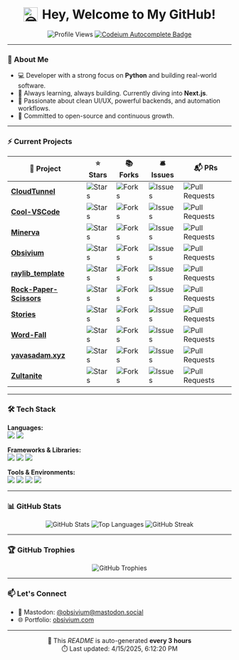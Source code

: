 <h1 align="center" style="display:flex; align-items:center; justify-content:center;">
  <img src="https://fonts.gstatic.com/s/e/notoemoji/latest/1f60e/512.gif" alt="😎" width="32" height="32" style="margin-right:10px;">
  Hey, Welcome to My GitHub!
</h1>

<p align="center">
  <img src="https://komarev.com/ghpvc/?username=obsivium&color=blue" alt="Profile Views"/>
  <a href="https://codeium.com/profile/obsivium">
    <img src="https://codeium.com/badges/user/obsivium/autocomplete" alt="Codeium Autocomplete Badge"/>
  </a>
</p>

---

### 👋 About Me
- 💻 Developer with a strong focus on **Python** and building real-world software.
- 🚀 Always learning, always building. Currently diving into **Next.js**.
- 🎨 Passionate about clean UI/UX, powerful backends, and automation workflows.
- 🧠 Committed to open-source and continuous growth.

---

### ⚡ Current Projects
<table>
  <thead align="center">
    <tr>
      <th>🎁 Project</th>
      <th>⭐ Stars</th>
      <th>📚 Forks</th>
      <th>🛎 Issues</th>
      <th>📬 PRs</th>
    </tr>
  </thead>
  <tbody>
    
  <tr>
    <td><a href="https://github.com/Obsivium/CloudTunnel"><b>CloudTunnel</b></a></td>
    <td><img alt="Stars" src="https://img.shields.io/github/stars/Obsivium/CloudTunnel?style=flat-square&labelColor=343b41"/></td>
    <td><img alt="Forks" src="https://img.shields.io/github/forks/Obsivium/CloudTunnel?style=flat-square&labelColor=343b41"/></td>
    <td><img alt="Issues" src="https://img.shields.io/github/issues/Obsivium/CloudTunnel?style=flat-square&labelColor=343b41"/></td>
    <td><img alt="Pull Requests" src="https://img.shields.io/github/issues-pr/Obsivium/CloudTunnel?style=flat-square&labelColor=343b41"/></td>
    </tr>

  <tr>
    <td><a href="https://github.com/Obsivium/Cool-VSCode"><b>Cool-VSCode</b></a></td>
    <td><img alt="Stars" src="https://img.shields.io/github/stars/Obsivium/Cool-VSCode?style=flat-square&labelColor=343b41"/></td>
    <td><img alt="Forks" src="https://img.shields.io/github/forks/Obsivium/Cool-VSCode?style=flat-square&labelColor=343b41"/></td>
    <td><img alt="Issues" src="https://img.shields.io/github/issues/Obsivium/Cool-VSCode?style=flat-square&labelColor=343b41"/></td>
    <td><img alt="Pull Requests" src="https://img.shields.io/github/issues-pr/Obsivium/Cool-VSCode?style=flat-square&labelColor=343b41"/></td>
    </tr>

  <tr>
    <td><a href="https://github.com/Obsivium/Minerva"><b>Minerva</b></a></td>
    <td><img alt="Stars" src="https://img.shields.io/github/stars/Obsivium/Minerva?style=flat-square&labelColor=343b41"/></td>
    <td><img alt="Forks" src="https://img.shields.io/github/forks/Obsivium/Minerva?style=flat-square&labelColor=343b41"/></td>
    <td><img alt="Issues" src="https://img.shields.io/github/issues/Obsivium/Minerva?style=flat-square&labelColor=343b41"/></td>
    <td><img alt="Pull Requests" src="https://img.shields.io/github/issues-pr/Obsivium/Minerva?style=flat-square&labelColor=343b41"/></td>
    </tr>

  <tr>
    <td><a href="https://github.com/Obsivium/Obsivium"><b>Obsivium</b></a></td>
    <td><img alt="Stars" src="https://img.shields.io/github/stars/Obsivium/Obsivium?style=flat-square&labelColor=343b41"/></td>
    <td><img alt="Forks" src="https://img.shields.io/github/forks/Obsivium/Obsivium?style=flat-square&labelColor=343b41"/></td>
    <td><img alt="Issues" src="https://img.shields.io/github/issues/Obsivium/Obsivium?style=flat-square&labelColor=343b41"/></td>
    <td><img alt="Pull Requests" src="https://img.shields.io/github/issues-pr/Obsivium/Obsivium?style=flat-square&labelColor=343b41"/></td>
    </tr>

  <tr>
    <td><a href="https://github.com/Obsivium/raylib_template"><b>raylib_template</b></a></td>
    <td><img alt="Stars" src="https://img.shields.io/github/stars/Obsivium/raylib_template?style=flat-square&labelColor=343b41"/></td>
    <td><img alt="Forks" src="https://img.shields.io/github/forks/Obsivium/raylib_template?style=flat-square&labelColor=343b41"/></td>
    <td><img alt="Issues" src="https://img.shields.io/github/issues/Obsivium/raylib_template?style=flat-square&labelColor=343b41"/></td>
    <td><img alt="Pull Requests" src="https://img.shields.io/github/issues-pr/Obsivium/raylib_template?style=flat-square&labelColor=343b41"/></td>
    </tr>

  <tr>
    <td><a href="https://github.com/Obsivium/Rock-Paper-Scissors"><b>Rock-Paper-Scissors</b></a></td>
    <td><img alt="Stars" src="https://img.shields.io/github/stars/Obsivium/Rock-Paper-Scissors?style=flat-square&labelColor=343b41"/></td>
    <td><img alt="Forks" src="https://img.shields.io/github/forks/Obsivium/Rock-Paper-Scissors?style=flat-square&labelColor=343b41"/></td>
    <td><img alt="Issues" src="https://img.shields.io/github/issues/Obsivium/Rock-Paper-Scissors?style=flat-square&labelColor=343b41"/></td>
    <td><img alt="Pull Requests" src="https://img.shields.io/github/issues-pr/Obsivium/Rock-Paper-Scissors?style=flat-square&labelColor=343b41"/></td>
    </tr>

  <tr>
    <td><a href="https://github.com/Obsivium/Stories"><b>Stories</b></a></td>
    <td><img alt="Stars" src="https://img.shields.io/github/stars/Obsivium/Stories?style=flat-square&labelColor=343b41"/></td>
    <td><img alt="Forks" src="https://img.shields.io/github/forks/Obsivium/Stories?style=flat-square&labelColor=343b41"/></td>
    <td><img alt="Issues" src="https://img.shields.io/github/issues/Obsivium/Stories?style=flat-square&labelColor=343b41"/></td>
    <td><img alt="Pull Requests" src="https://img.shields.io/github/issues-pr/Obsivium/Stories?style=flat-square&labelColor=343b41"/></td>
    </tr>

  <tr>
    <td><a href="https://github.com/Obsivium/Word-Fall"><b>Word-Fall</b></a></td>
    <td><img alt="Stars" src="https://img.shields.io/github/stars/Obsivium/Word-Fall?style=flat-square&labelColor=343b41"/></td>
    <td><img alt="Forks" src="https://img.shields.io/github/forks/Obsivium/Word-Fall?style=flat-square&labelColor=343b41"/></td>
    <td><img alt="Issues" src="https://img.shields.io/github/issues/Obsivium/Word-Fall?style=flat-square&labelColor=343b41"/></td>
    <td><img alt="Pull Requests" src="https://img.shields.io/github/issues-pr/Obsivium/Word-Fall?style=flat-square&labelColor=343b41"/></td>
    </tr>

  <tr>
    <td><a href="https://github.com/Obsivium/yavasadam.xyz"><b>yavasadam.xyz</b></a></td>
    <td><img alt="Stars" src="https://img.shields.io/github/stars/Obsivium/yavasadam.xyz?style=flat-square&labelColor=343b41"/></td>
    <td><img alt="Forks" src="https://img.shields.io/github/forks/Obsivium/yavasadam.xyz?style=flat-square&labelColor=343b41"/></td>
    <td><img alt="Issues" src="https://img.shields.io/github/issues/Obsivium/yavasadam.xyz?style=flat-square&labelColor=343b41"/></td>
    <td><img alt="Pull Requests" src="https://img.shields.io/github/issues-pr/Obsivium/yavasadam.xyz?style=flat-square&labelColor=343b41"/></td>
    </tr>

  <tr>
    <td><a href="https://github.com/Obsivium/Zultanite"><b>Zultanite</b></a></td>
    <td><img alt="Stars" src="https://img.shields.io/github/stars/Obsivium/Zultanite?style=flat-square&labelColor=343b41"/></td>
    <td><img alt="Forks" src="https://img.shields.io/github/forks/Obsivium/Zultanite?style=flat-square&labelColor=343b41"/></td>
    <td><img alt="Issues" src="https://img.shields.io/github/issues/Obsivium/Zultanite?style=flat-square&labelColor=343b41"/></td>
    <td><img alt="Pull Requests" src="https://img.shields.io/github/issues-pr/Obsivium/Zultanite?style=flat-square&labelColor=343b41"/></td>
    </tr>

  </tbody>
</table>

---

### 🛠️ Tech Stack

**Languages:**  
<img src="https://img.shields.io/badge/-Python-3776AB?style=flat&logo=python&logoColor=white"/> 
<img src="https://img.shields.io/badge/-JavaScript-F7DF1E?style=flat&logo=javascript&logoColor=black"/>

**Frameworks & Libraries:**  
<img src="https://img.shields.io/badge/-React-61DAFB?style=flat&logo=react&logoColor=black"/> 
<img src="https://img.shields.io/badge/-Flask-000000?style=flat&logo=flask&logoColor=white"/> 
<img src="https://img.shields.io/badge/-Node.js-339933?style=flat&logo=node.js&logoColor=white"/>

**Tools & Environments:**  
<img src="https://img.shields.io/badge/-VSCode-007ACC?style=flat&logo=visual-studio-code&logoColor=white"/>
<img src="https://img.shields.io/badge/-Git-F05032?style=flat&logo=git&logoColor=white"/>
<img src="https://img.shields.io/badge/-Docker-2496ED?style=flat&logo=docker&logoColor=white"/>
<img src="https://img.shields.io/badge/-Linux-FCC624?style=flat&logo=linux&logoColor=black"/>

---

### 📊 GitHub Stats

<p align="center">
  <img src="https://github-readme-stats.vercel.app/api?username=obsivium&show_icons=true&theme=tokyonight" alt="GitHub Stats"/>
  <img src="https://github-readme-stats.vercel.app/api/top-langs/?username=obsivium&layout=compact&theme=tokyonight" alt="Top Languages"/>
  <img src="https://github-readme-streak-stats.herokuapp.com/?user=obsivium&theme=tokyonight" alt="GitHub Streak"/>
</p>

---

### 🏆 GitHub Trophies

<p align="center">
  <img src="https://github-profile-trophy.vercel.app/?username=obsivium&theme=onedark" alt="GitHub Trophies"/>
</p>

---

### 📫 Let's Connect

- 🐘 Mastodon: [@obsivium@mastodon.social](https://mastodon.social/@obsivium)
- 🌐 Portfolio: [obsivium.com](https://obsivium.com)

---

<p align="center">
  🔄 This <i>README</i> is auto-generated <b>every 3 hours</b><br>
  ⏱️ Last updated: 4/15/2025, 6:12:20 PM
</p>
